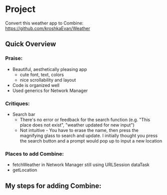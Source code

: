 # Project 

Convert this weather app to Combine:
https://github.com/kroshkaEvan/Weather


##  Quick Overview

### Praise:

- Beautiful, aesthetically pleasing app
	- cute font, text, colors
	- nice scrollability and layout
- Code is organized well
- Used generics for Network Manager

### Critiques:

- Search bar
	- There's no error or feedback for the search function (e.g. "This place does not exist", "weather updated for new input")
	- Not intuitive - You have to erase the name, then press the magnifying glass to search and update. I initially thought you press the search button and a prompt would pop up to input a new location

### Places to add Combine:

- fetchWeather in Network Manager still using URLSession dataTask
- getLocation


##  My steps for adding Combine:



